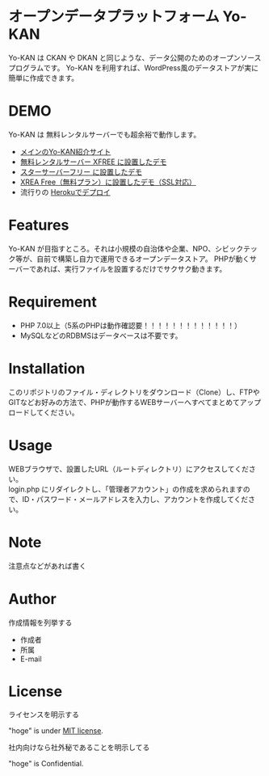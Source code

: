 # オープンデータプラットフォーム Yo-KAN
Yo-KAN は CKAN や DKAN と同じような、データ公開のためのオープンソースプログラムです。
Yo-KAN を利用すれば、WordPress風のデータストアが実に簡単に作成できます。
 
# DEMO
Yo-KAN は 無料レンタルサーバーでも超余裕で動作します。<br>
* <a href="https://www.mirko.jp/yo-kan/" target="_blank">メインのYo-KAN紹介サイト</a><br>
* <a href="http://yokan.php.xdomain.jp/" target="_blank">無料レンタルサーバー XFREE に設置したデモ</a><br>
* <a href="http://yokan.starfree.jp/" target="_blank">スターサーバーフリー に設置したデモ</a><br>
* <a href="https://ss1.xrea.com/yookan.s1010.xrea.com/" target="_blank">XREA Free（無料プラン）に設置したデモ（SSL対応）</a><br>
* 流行りの <a href="https://yo-kan.herokuapp.com/" target="_blank">Herokuでデプロイ</a><br>
 
# Features
Yo-KAN が目指すところ。それは小規模の自治体や企業、NPO、シビックテック等が、自前で構築し自力で運用できるオープンデータストア。
PHPが動くサーバーであれば、実行ファイルを設置するだけでサクサク動きます。

# Requirement
* PHP 7.0以上（5系のPHPは動作確認要！！！！！！！！！！！！！）
* MySQLなどのRDBMSはデータベースは不要です。
 
# Installation
このリポジトリのファイル・ディレクトリをダウンロード（Clone）し、FTPやGITなどお好みの方法で、PHPが動作するWEBサーバーへすべてまとめてアップロードしてください。

# Usage
WEBブラウザで、設置したURL（ルートディレクトリ）にアクセスしてください。<br>
login.php にリダイレクトし、「管理者アカウント」の作成を求められますので、ID・パスワード・メールアドレスを入力し、アカウントを作成してください。

 
# Note
注意点などがあれば書く
 
# Author
作成情報を列挙する
* 作成者
* 所属
* E-mail
 
# License
ライセンスを明示する
 
"hoge" is under [MIT license](https://en.wikipedia.org/wiki/MIT_License).
 
社内向けなら社外秘であることを明示してる
 
"hoge" is Confidential.




